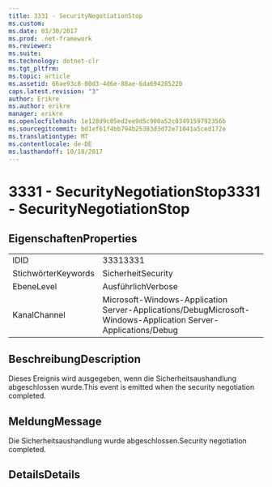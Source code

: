 ```yaml
---
title: 3331 - SecurityNegotiationStop
ms.custom: 
ms.date: 03/30/2017
ms.prod: .net-framework
ms.reviewer: 
ms.suite: 
ms.technology: dotnet-clr
ms.tgt_pltfrm: 
ms.topic: article
ms.assetid: 66ae93c8-00d3-4d6e-88ae-6da694285220
caps.latest.revision: "3"
author: Erikre
ms.author: erikre
manager: erikre
ms.openlocfilehash: 1e128d9c05ed2ee9d5c900a52c0349159792356b
ms.sourcegitcommit: bd1ef61f4bb794b25383d3d72e71041a5ced172e
ms.translationtype: MT
ms.contentlocale: de-DE
ms.lasthandoff: 10/18/2017
---
```

# <a name="3331---securitynegotiationstop"></a><span data-ttu-id="70761-102">3331 - SecurityNegotiationStop</span><span class="sxs-lookup"><span data-stu-id="70761-102">3331 - SecurityNegotiationStop</span></span>
## <a name="properties"></a><span data-ttu-id="70761-103">Eigenschaften</span><span class="sxs-lookup"><span data-stu-id="70761-103">Properties</span></span>  
  
|||  
|-|-|  
|<span data-ttu-id="70761-104">ID</span><span class="sxs-lookup"><span data-stu-id="70761-104">ID</span></span>|<span data-ttu-id="70761-105">3331</span><span class="sxs-lookup"><span data-stu-id="70761-105">3331</span></span>|  
|<span data-ttu-id="70761-106">Stichwörter</span><span class="sxs-lookup"><span data-stu-id="70761-106">Keywords</span></span>|<span data-ttu-id="70761-107">Sicherheit</span><span class="sxs-lookup"><span data-stu-id="70761-107">Security</span></span>|  
|<span data-ttu-id="70761-108">Ebene</span><span class="sxs-lookup"><span data-stu-id="70761-108">Level</span></span>|<span data-ttu-id="70761-109">Ausführlich</span><span class="sxs-lookup"><span data-stu-id="70761-109">Verbose</span></span>|  
|<span data-ttu-id="70761-110">Kanal</span><span class="sxs-lookup"><span data-stu-id="70761-110">Channel</span></span>|<span data-ttu-id="70761-111">Microsoft-Windows-Application Server-Applications/Debug</span><span class="sxs-lookup"><span data-stu-id="70761-111">Microsoft-Windows-Application Server-Applications/Debug</span></span>|  
  
## <a name="description"></a><span data-ttu-id="70761-112">Beschreibung</span><span class="sxs-lookup"><span data-stu-id="70761-112">Description</span></span>  
 <span data-ttu-id="70761-113">Dieses Ereignis wird ausgegeben, wenn die Sicherheitsaushandlung abgeschlossen wurde.</span><span class="sxs-lookup"><span data-stu-id="70761-113">This event is emitted when the security negotiation completed.</span></span>  
  
## <a name="message"></a><span data-ttu-id="70761-114">Meldung</span><span class="sxs-lookup"><span data-stu-id="70761-114">Message</span></span>  
 <span data-ttu-id="70761-115">Die Sicherheitsaushandlung wurde abgeschlossen.</span><span class="sxs-lookup"><span data-stu-id="70761-115">Security negotiation completed.</span></span>  
  
## <a name="details"></a><span data-ttu-id="70761-116">Details</span><span class="sxs-lookup"><span data-stu-id="70761-116">Details</span></span>
